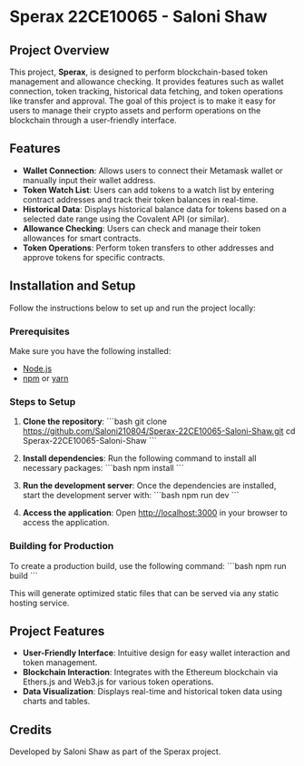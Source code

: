 
# Sperax 22CE10065 - Saloni Shaw

## Project Overview

This project, **Sperax**, is designed to perform blockchain-based token management and allowance checking. It provides features such as wallet connection, token tracking, historical data fetching, and token operations like transfer and approval. The goal of this project is to make it easy for users to manage their crypto assets and perform operations on the blockchain through a user-friendly interface.

## Features

- **Wallet Connection**: Allows users to connect their Metamask wallet or manually input their wallet address.
- **Token Watch List**: Users can add tokens to a watch list by entering contract addresses and track their token balances in real-time.
- **Historical Data**: Displays historical balance data for tokens based on a selected date range using the Covalent API (or similar).
- **Allowance Checking**: Users can check and manage their token allowances for smart contracts.
- **Token Operations**: Perform token transfers to other addresses and approve tokens for specific contracts.

## Installation and Setup

Follow the instructions below to set up and run the project locally:

### Prerequisites

Make sure you have the following installed:
- [Node.js](https://nodejs.org/en/download/)
- [npm](https://www.npmjs.com/get-npm) or [yarn](https://yarnpkg.com/)

### Steps to Setup

1. **Clone the repository**:
   \`\`\`bash
   git clone https://github.com/Saloni210804/Sperax-22CE10065-Saloni-Shaw.git
   cd Sperax-22CE10065-Saloni-Shaw
   \`\`\`

2. **Install dependencies**:
   Run the following command to install all necessary packages:
   \`\`\`bash
   npm install
   \`\`\`

3. **Run the development server**:
   Once the dependencies are installed, start the development server with:
   \`\`\`bash
   npm run dev
   \`\`\`

4. **Access the application**:
   Open [http://localhost:3000](http://localhost:3000) in your browser to access the application.

### Building for Production

To create a production build, use the following command:
\`\`\`bash
npm run build
\`\`\`

This will generate optimized static files that can be served via any static hosting service.

## Project Features

- **User-Friendly Interface**: Intuitive design for easy wallet interaction and token management.
- **Blockchain Interaction**: Integrates with the Ethereum blockchain via Ethers.js and Web3.js for various token operations.
- **Data Visualization**: Displays real-time and historical token data using charts and tables.


## Credits

Developed by Saloni Shaw as part of the Sperax project.
